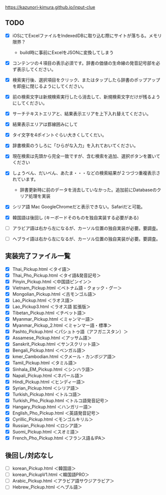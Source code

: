 
https://kazunori-kimura.github.io/input-clue

## TODO

- [x] iOSにてExcelファイルをIndexedDBに取り込む際にサイトが落ちる。メモリ限界？
  - build時に事前にExcelをJSONに変換してしまう

- [x] コンテンツの４項目の表示必須です。辞書の価値の生命線の発音記号部を必ず表示してください。
- [x] 検索実行後、選択項目をクリック、またはタップしたら辞書のポップアップを即座に閉じるようにしてください。
- [x] 前の検索文字は新規検索実行したら消去して、新規検索文字だけが残るようにしてください。
- [x] サーチテキストエリアと、結果表示エリアを上下入れ替えてください。
- [x] 結果表示エリアは罫線囲みにして
- [x] タイ文字を4ポイントぐらい大きくしてくだい。
- [x] 辞書検索のうしろに「ひらがな入力」を入れておいてください。
- [x] 現在検索は先頭から完全一致ですが、含む検索を追加、選択ボタンを置いてください
- [x] しょうべん、だいべん、あたま・・・などの検索結果が２つづつ重複表示されています。
  - 辞書更新時に前のデータを消去していなかった。追加前にDatabaseのクリア処理を実装

- [x] シリア語 Mac GoogleChromeだと表示できない。Safariだと可能。
- [x] 韓国語は後回し (キーボードそのものを独自実装する必要がある)
- [ ] アラビア語は右から左になるが、カーソル位置の独自実装が必要。要調査。
- [ ] ヘブライ語は右から左になるが、カーソル位置の独自実装が必要。要調査。


## 実装完了ファイル一覧

- [x] Thai_Pickup.html ＜タイ語＞
- [x] Thai_Pho_Pickup.html ＜タイ語&amp;発音記号＞
- [x] Pinyin_Pickup.html ＜中国語ピンイン＞
- [x] Vietnam_Pickup.html ＜ベトナム語・クォック・グー＞
- [x] Mongolian_Pickup.html ＜古モンゴル語＞
- [x] Lao_Pickup.html ＜ラオス語＞
- [x] Lao_Pickup3.html ＜ラオス語 拡張版＞
- [x] Tibetan_Pickup.html ＜チベット語＞
- [x] Myanmar_Pickup.html ＜ミャンマー語＞
- [x] Myanmar_Pickup_2.html ＜ミャンマー語・標準＞
- [x] Pashto_Pickup.html ＜パシュトゥ語（アフガニスタン）＞
- [x] Assamese_Pickup.html ＜アッサム語＞
- [x] Sanskrit_Pickup.html ＜サンスクリット語＞
- [x] Bengali_Pickup.html ＜ベンガル語＞
- [x] kmer_Cambodian.html ＜クメール・カンボジア語＞
- [x] Tamil_Pickup.html ＜タミル語＞
- [x] Sinhala_EM_Pickup.html ＜シンハラ語＞
- [x] Napali_Pickup.html ＜ネパール語＞
- [x] Hindi_Pickup.html ＜ヒンディー語＞
- [x] Syrian_Pickup.html ＜シリア語＞
- [x] Turkish_Pickup.html ＜トルコ語＞
- [x] Turkish_Pho_Pickup.html ＜トルコ語発音記号＞
- [x] Hangary_Pickup.html ＜ハンガリー語＞
- [x] English_Pho_Pickup.html ＜英語発音記号＞
- [x] Cyrillic_Pickup.html ＜モンゴルキリル＞
- [x] Russian_Pickup.html ＜ロシア語＞
- [x] Suomi_Pickup.html ＜スオミ語＞
- [x] French_Pho_Pickup.html ＜フランス語＆IPA＞

## 後回し/対応なし

- [ ] korean_Pickup.html ＜韓国語＞
- [ ] korean_PickupV1.html ＜韓国語PRO＞
- [ ] Arabic_Pickup.html ＜アラビア語サウジアラビア＞
- [ ] Hebrew_Pickup.html ＜へブル語＞
